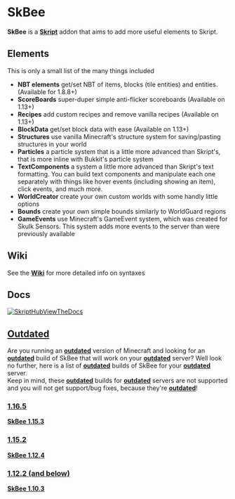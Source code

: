 # SkBee

**SkBee** is a [**Skript**](https://github.com/SkriptLang/Skript) addon that aims to add more useful elements to Skript.

## Elements
This is only a small list of the many things included
- **NBT elements** get/set NBT of items, blocks (tile entities) and entities. (Available for 1.8.8+)
- **ScoreBoards** super-duper simple anti-flicker scoreboards (Available on 1.13+)
- **Recipes** add custom recipes and remove vanilla recipes (Available on 1.13+)
- **BlockData** get/set block data with ease (Available on 1.13+)
- **Structures** use vanilla Minecraft's structure system for saving/pasting structures in your world
- **Particles** a particle system that is a little more advanced than Skript's, that is more inline with Bukkit's particle system
- **TextComponents** a system a little more advanced than Skript's text formatting. You can build text components and manipulate each one separately with things like hover events (including showing an item), click events, and much more.
- **WorldCreator** create your own custom worlds with some handly little options
- **Bounds** create your own simple bounds similarly to WorldGuard regions
- **GameEvents** use Minecraft's GameEvent system, which was created for Skulk Sensors. This system adds more events to the server than were previously available

## Wiki
See the [**Wiki**](https://github.com/ShaneBeee/SkBee/wiki) for more detailed info on syntaxes

## Docs
[![SkriptHubViewTheDocs](http://skripthub.net/static/addon/ViewTheDocsButton.png)](http://skripthub.net/docs/?addon=SkBee)

## <u>Outdated</u>
Are you running an <u>**outdated**</u> version of Minecraft and looking for an <u>**outdated**</u> build of SkBee that will work on your <u>**outdated**</u> server? Well look no further, here is a list of <u>**outdated**</u> builds of SkBee for your <u>**outdated**</u> server.    
Keep in mind, these <u>**outdated**</u> builds for <u>**outdated**</u> servers are not supported and you will not get support/bug fixes, because they're <u>**outdated**</u>!

### <u>1.16.5</U>
[**SkBee 1.15.3**](https://github.com/ShaneBeee/SkBee/releases/tag/1.15.3)
### <u>1.15.2</U>
[**SkBee 1.12.4**](https://github.com/ShaneBeee/SkBee/releases/tag/1.12.4)
### <u>1.12.2 (and below)</u>
[**SkBee 1.10.3**](https://github.com/ShaneBeee/SkBee/releases/tag/1.10.3)
